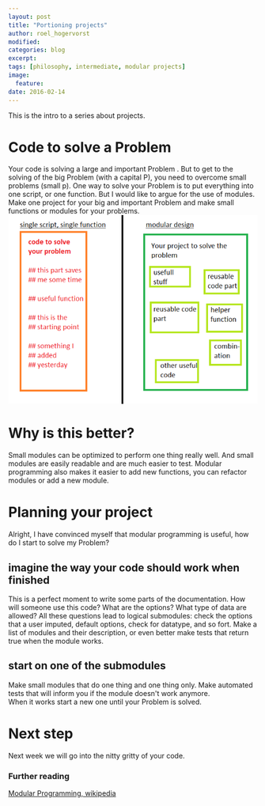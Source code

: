 ```yaml
---
layout: post
title: "Portioning projects"
author: roel_hogervorst
modified:
categories: blog
excerpt: 
tags: [philosophy, intermediate, modular projects]
image:
  feature:
date: 2016-02-14
---
```


This is the intro to a series about projects.

# Code to solve a Problem

Your code is solving a large and important Problem . But to get to the solving of the big Problem (with a capital P), you need to overcome small problems (small p). One way to solve your Problem is to put everything into one script,  or one function. But I would like to argue for the use of modules. Make one project for your big and important Problem and make small functions or modules for your problems. 
![distinction one script approach and modular approach](images/project_philosophy.png)

# Why is this better?

Small modules can be optimized to perform one thing really well. And small modules are easily readable and are much easier to test. Modular programming also makes it easier to add new functions, you can refactor modules or add a new module. 

# Planning your project

Alright, I have convinced myself that modular programming is useful, how do I start to solve my Problem?  

## imagine the way your code should work when finished
This is a perfect moment to write some parts of the documentation. How will someone use this code? What are the options? What type of data are allowed? All these questions lead to logical submodules: check the options that a user imputed, default options, check for datatype, and so fort. 
Make a list of modules and their description, or even better make tests that return true when the module works. 

## start on one of the submodules
Make small modules that do one thing and one thing only. Make automated tests that will inform you if the module doesn't work anymore.  
When it works start a new one until your Problem is solved.

# Next step
Next week we will go into the nitty gritty of your code.

### Further reading
[Modular Programming, wikipedia](https://en.wikipedia.org/wiki/Modular_programming)

